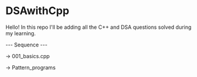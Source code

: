 # DSAwithCpp
Hello! In this repo I'll be adding all the C++ and DSA questions solved during my learning.

--- Sequence ---

-> 001_basics.cpp

-> Pattern_programs
